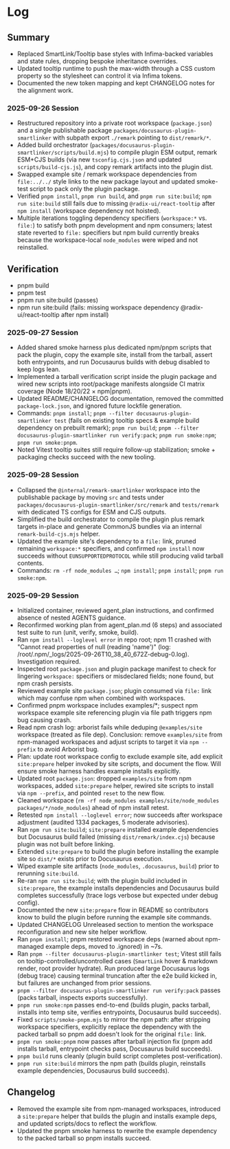 # Log

## Summary
- Replaced SmartLink/Tooltip base styles with Infima-backed variables and state rules, dropping bespoke inheritance overrides.
- Updated tooltip runtime to push the max-width through a CSS custom property so the stylesheet can control it via Infima tokens.
- Documented the new token mapping and kept CHANGELOG notes for the alignment work.

### 2025-09-26 Session
- Restructured repository into a private root workspace (`package.json`) and a single publishable package `packages/docusaurus-plugin-smartlinker` with subpath export `./remark` pointing to `dist/remark/*`.
- Added build orchestrator (`packages/docusaurus-plugin-smartlinker/scripts/build.mjs`) to compile plugin ESM output, remark ESM+CJS builds (via new `tsconfig.cjs.json` and updated `scripts/build-cjs.js`), and copy remark artifacts into the plugin dist.
- Swapped example site / remark workspace dependencies from `file:../../` style links to the new package layout and updated smoke-test script to pack only the plugin package.
- Verified `pnpm install`, `pnpm run build`, and `pnpm run site:build`; `npm run site:build` still fails due to missing `@radix-ui/react-tooltip` after `npm install` (workspace dependency not hoisted).
- Multiple iterations toggling dependency specifiers (`workspace:*` vs. `file:`) to satisfy both pnpm development and npm consumers; latest state reverted to `file:` specifiers but npm build currently breaks because the workspace-local `node_modules` were wiped and not reinstalled.

## Verification
- pnpm build
- pnpm test
- pnpm run site:build (passes)
- npm run site:build (fails: missing workspace dependency @radix-ui/react-tooltip after npm install)

### 2025-09-27 Session
- Added shared smoke harness plus dedicated npm/pnpm scripts that pack the plugin, copy the example site, install from the tarball, assert both entrypoints, and run Docusaurus builds with debug disabled to keep logs lean.
- Implemented a tarball verification script inside the plugin package and wired new scripts into root/package manifests alongside CI matrix coverage (Node 18/20/22 × npm|pnpm).
- Updated README/CHANGELOG documentation, removed the committed `package-lock.json`, and ignored future lockfile generation.
- Commands: `pnpm install`; `pnpm --filter docusaurus-plugin-smartlinker test` (fails on existing tooltip specs & example build dependency on prebuilt remark); `pnpm run build`; `pnpm --filter docusaurus-plugin-smartlinker run verify:pack`; `pnpm run smoke:npm`; `pnpm run smoke:pnpm`.
- Noted Vitest tooltip suites still require follow-up stabilization; smoke + packaging checks succeed with the new tooling.

### 2025-09-28 Session
- Collapsed the `@internal/remark-smartlinker` workspace into the publishable package by moving `src` and tests under `packages/docusaurus-plugin-smartlinker/src/remark` and `tests/remark` with dedicated TS configs for ESM and CJS outputs.
- Simplified the build orchestrator to compile the plugin plus remark targets in-place and generate CommonJS bundles via an internal `remark-build-cjs.mjs` helper.
- Updated the example site's dependency to a `file:` link, pruned remaining `workspace:*` specifiers, and confirmed `npm install` now succeeds without `EUNSUPPORTEDPROTOCOL` while still producing valid tarball contents.
- Commands: `rm -rf node_modules …`; `npm install`; `pnpm install`; `pnpm run smoke:npm`.

### 2025-09-29 Session
- Initialized container, reviewed agent_plan instructions, and confirmed absence of nested AGENTS guidance.
- Reconfirmed working plan from agent_plan.md (6 steps) and associated test suite to run (unit, verify, smoke, build).
- Ran `npm install --loglevel error` in repo root; npm 11 crashed with "Cannot read properties of null (reading 'name')" (log: /root/.npm/_logs/2025-09-26T10_38_40_672Z-debug-0.log). Investigation required.
- Inspected root `package.json` and plugin package manifest to check for lingering `workspace:` specifiers or misdeclared fields; none found, but npm crash persists.
- Reviewed example site `package.json`; plugin consumed via `file:` link which may confuse npm when combined with workspaces.
- Confirmed pnpm workspace includes examples/*; suspect npm workspace example site referencing plugin via file path triggers npm bug causing crash.
- Read npm crash log: arborist fails while deduping `@examples/site` workspace (treated as file dep). Conclusion: remove `examples/site` from npm-managed workspaces and adjust scripts to target it via `npm --prefix` to avoid Arborist bug.
- Plan: update root workspace config to exclude example site, add explicit `site:prepare` helper invoked by site scripts, and document the flow. Will ensure smoke harness handles example installs explicitly.
- Updated root `package.json`: dropped `examples/site` from npm workspaces, added `site:prepare` helper, rewired site scripts to install via `npm --prefix`, and pointed `reset` to the new flow.
- Cleaned workspace (`rm -rf node_modules examples/site/node_modules packages/*/node_modules`) ahead of npm install retest.
- Retested `npm install --loglevel error`; now succeeds after workspace adjustment (audited 1334 packages, 5 moderate advisories).
- Ran `npm run site:build`; `site:prepare` installed example dependencies but Docusaurus build failed (missing `dist/remark/index.cjs`) because plugin was not built before linking.
- Extended `site:prepare` to build the plugin before installing the example site so `dist/*` exists prior to Docusaurus execution.
- Wiped example site artifacts (`node_modules`, `.docusaurus`, `build`) prior to rerunning `site:build`.
- Re-ran `npm run site:build`; with the plugin build included in `site:prepare`, the example installs dependencies and Docusaurus build completes successfully (trace logs verbose but expected under debug config).
- Documented the new `site:prepare` flow in README so contributors know to build the plugin before running the example site commands.
- Updated CHANGELOG Unreleased section to mention the workspace reconfiguration and new site helper workflow.
- Ran `pnpm install`; pnpm restored workspace deps (warned about npm-managed example deps, moved to .ignored) in ~7s.
- Ran `pnpm --filter docusaurus-plugin-smartlinker test`; Vitest still fails on tooltip-controlled/uncontrolled cases (`SmartLink` hover & markdown render, root provider hydrate). Run produced large Docusaurus logs (debug trace) causing terminal truncation after the e2e build kicked in, but failures are unchanged from prior sessions.
- `pnpm --filter docusaurus-plugin-smartlinker run verify:pack` passes (packs tarball, inspects exports successfully).
- `pnpm run smoke:npm` passes end-to-end (builds plugin, packs tarball, installs into temp site, verifies entrypoints, Docusaurus build succeeds).
- Fixed `scripts/smoke-pnpm.mjs` to mirror the npm path: after stripping workspace specifiers, explicitly replace the dependency with the packed tarball so pnpm add doesn't look for the original `file:` link.
- `pnpm run smoke:pnpm` now passes after tarball injection fix (pnpm add installs tarball, entrypoint checks pass, Docusaurus build succeeds).
- `pnpm build` runs cleanly (plugin build script completes post-verification).
- `pnpm run site:build` mirrors the npm path (builds plugin, reinstalls example dependencies, Docusaurus build succeeds).

## Changelog
- Removed the example site from npm-managed workspaces, introduced a `site:prepare` helper that builds the plugin and installs example deps, and updated scripts/docs to reflect the workflow.
- Updated the pnpm smoke harness to rewrite the example dependency to the packed tarball so pnpm installs succeed.
